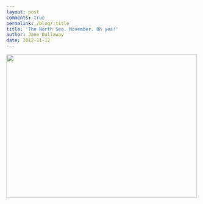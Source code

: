 ```yaml
---
layout: post
comments: true
permalink: /blog/:title
title: 'The North Sea. November. Oh yes!'
author: Jane Dallaway
date: 2012-11-12
---
```


<div>
<a href="//static.skitters.dallaway.com/Sphoto.JPG">
<img width="500" src="//static.skitters.dallaway.com/Sphoto.JPG.500.JPG" height="376">
</a>
</div>

